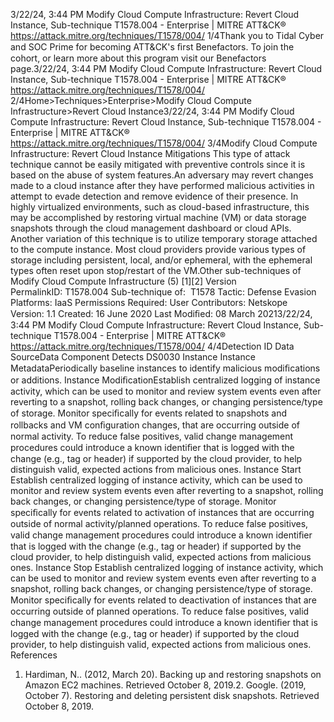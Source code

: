 3/22/24, 3:44 PM Modify Cloud Compute Infrastructure: Revert Cloud Instance, Sub-technique T1578.004 - Enterprise | MITRE ATT&CK®
https://attack.mitre.org/techniques/T1578/004/ 1/4Thank you to Tidal Cyber and SOC Prime for becoming ATT&CK's ﬁrst Benefactors. To join the cohort, or learn more about this program visit our
Benefactors page.3/22/24, 3:44 PM Modify Cloud Compute Infrastructure: Revert Cloud Instance, Sub-technique T1578.004 - Enterprise | MITRE ATT&CK®
https://attack.mitre.org/techniques/T1578/004/ 2/4Home>Techniques>Enterprise>Modify Cloud Compute Infrastructure>Revert Cloud Instance3/22/24, 3:44 PM Modify Cloud Compute Infrastructure: Revert Cloud Instance, Sub-technique T1578.004 - Enterprise | MITRE ATT&CK®
https://attack.mitre.org/techniques/T1578/004/ 3/4Modify Cloud Compute Infrastructure: Revert Cloud
Instance
Mitigations
This type of attack technique cannot be easily mitigated with preventive controls since it is based on the abuse of system features.An adversary may revert changes made to a cloud instance after they have performed malicious activities in attempt to evade detection and
remove evidence of their presence. In highly virtualized environments, such as cloud-based infrastructure, this may be accomplished by
restoring virtual machine (VM) or data storage snapshots through the cloud management dashboard or cloud APIs.
Another variation of this technique is to utilize temporary storage attached to the compute instance. Most cloud providers provide various
types of storage including persistent, local, and/or ephemeral, with the ephemeral types often reset upon stop/restart of the VM.Other sub-techniques of Modify Cloud Compute Infrastructure (5)
[1][2]
Version PermalinkID: T1578.004
Sub-technique of:  T1578
 
Tactic: Defense Evasion
 
Platforms: IaaS
 
Permissions Required: User
Contributors: Netskope
Version: 1.1
Created: 16 June 2020
Last Modiﬁed: 08 March 20213/22/24, 3:44 PM Modify Cloud Compute Infrastructure: Revert Cloud Instance, Sub-technique T1578.004 - Enterprise | MITRE ATT&CK®
https://attack.mitre.org/techniques/T1578/004/ 4/4Detection
ID Data SourceData Component Detects
DS0030 Instance Instance
MetadataPeriodically baseline instances to identify malicious modiﬁcations or additions.
Instance
ModiﬁcationEstablish centralized logging of instance activity, which can be used to monitor and review
system events even after reverting to a snapshot, rolling back changes, or changing
persistence/type of storage. Monitor speciﬁcally for events related to snapshots and rollbacks
and VM conﬁguration changes, that are occurring outside of normal activity. To reduce false
positives, valid change management procedures could introduce a known identiﬁer that is
logged with the change (e.g., tag or header) if supported by the cloud provider, to help
distinguish valid, expected actions from malicious ones.
Instance Start Establish centralized logging of instance activity, which can be used to monitor and review
system events even after reverting to a snapshot, rolling back changes, or changing
persistence/type of storage. Monitor speciﬁcally for events related to activation of instances
that are occurring outside of normal activity/planned operations. To reduce false positives,
valid change management procedures could introduce a known identiﬁer that is logged with
the change (e.g., tag or header) if supported by the cloud provider, to help distinguish valid,
expected actions from malicious ones.
Instance Stop Establish centralized logging of instance activity, which can be used to monitor and review
system events even after reverting to a snapshot, rolling back changes, or changing
persistence/type of storage. Monitor speciﬁcally for events related to deactivation of instances
that are occurring outside of planned operations. To reduce false positives, valid change
management procedures could introduce a known identiﬁer that is logged with the change
(e.g., tag or header) if supported by the cloud provider, to help distinguish valid, expected
actions from malicious ones.
References
1. Hardiman, N.. (2012, March 20). Backing up and restoring
snapshots on Amazon EC2 machines. Retrieved October 8,
2019.2. Google. (2019, October 7). Restoring and deleting persistent
disk snapshots. Retrieved October 8, 2019.